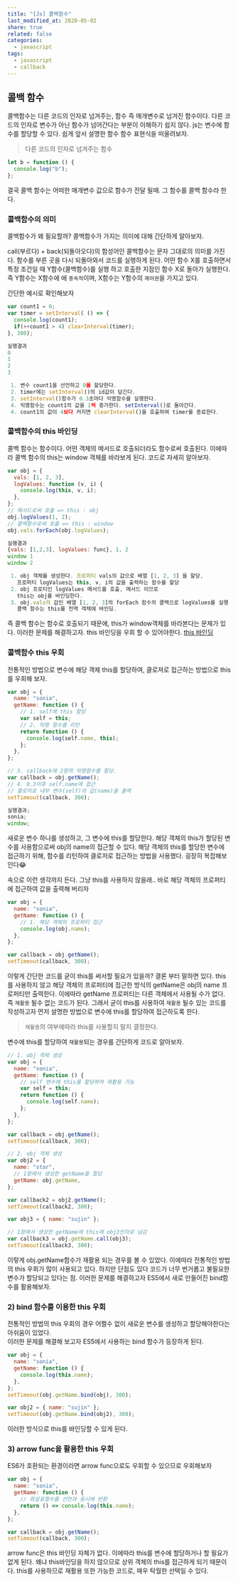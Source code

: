 ```yaml
---
title: "[Js] 콜백함수"
last_modified_at: 2020-05-02
share: true
related: false
categories:
  - javascript
tags:
  - javascript
  - callback
---
```


## 콜백 함수

콜백함수는 다른 코드의 인자로 넘겨주는, 함수 즉 매개변수로 넘겨진 함수이다.
다른 코드의 인자로 변수가 아닌 함수가 넘어간다는 부분이 이해하기 쉽지 않다.
js는 변수에 함수를 할당할 수 있다. 쉽게 앞서 설명한 함수 함수 표현식을 떠올려보자.

> 다른 코드의 인자로 넘겨주는 함수

```javascript
let b = function () {
  console.log("b");
};
```

결국 콜백 함수는 어떠한 매개변수 값으로 함수가 전달 될때. 그 함수를 콜백 함수라 한다.

### 콜백함수의 의미

콜백함수가 왜 필요할까? 콜백함수가 가지는 의미에 대해 간단하게 알아보자.

call(부르다) + back(되돌아오다)의 함성어인 콜백함수는 문자 그대로의 의미를 가진다.
함수를 부른 곳을 다시 되돌아와서 코드를 실행하게 된다. 어떤 함수 X를 호출하면서 특정 조건일 때
Y함수(콜백함수)를 실행 하고 호출한 지점인 함수 X로 돌아가 실행한다. 즉 Y함수는 X함수에 에 `종속적`이며,
X함수는 Y함수의 `제어권`을 가지고 있다.

간단한 예시로 확인해보자

```javascript
var count1 = 0;
var timer = setInterval( () => {
  console.log(count1);
  if(++count1 > 4) clearInterval(timer);
}, 300);

실행결과
0
1
2
3

 1. 변수 count1을 선언하고 0을 할당한다.
 2. timer에는 setInterval()의 id값이 담긴다.
 3. setInterval()함수가 0.3초마다 익명함수를 실행한다.
 4. 익명함수는 count1의 값을 1씩 증가한다. setInterval()로 돌아간다.
 4. count1의 값이 4보다 커지면 clearInterval()을 호출하여 timer를 종료한다.
```

### 콜백함수의 this 바인딩

콜백 함수는 함수이다. 어떤 객체의 메서드로 호출되더라도 함수로써 호출된다.
이에따라 콜백 함수의 this는 window 객체를 바라보게 된다. 코드로 자세히 알아보자.

```javascript
var obj = {
  vals: [1, 2, 3],
  logValues: function (v, i) {
    console.log(this, v, i);
  },
};
// 메서드로써 호출 => this : obj
obj.logValues(1, 2);
// 콜백함수로써 호출 => this : window
obj.vals.forEach(obj.logValues);

실행결과
{vals: [1,2,3], logValues: func}, 1, 2
window 1
window 2

 1. obj 객체를 생성한다. 프로퍼티 vals의 값으로 배열 [1, 2, 3] 을 할당,
   프로퍼티 logValues는 this, v, i의 값을 출력하는 함수를 할당
 2. obj 프로티인 logValues 메서드를 호출, 메서드 이므로
   this는 obj를 바인딩한다.
 3. obj.vals의 값인 배열 [1, 2, 3]의 forEach 함수의 콜백으로 logValues를 실행
   콜백 함수는 this를 전역 객체에 바인딩.
```

즉 콜백 함수는 함수로 호출되기 때문에, this가 window객체를 바라본다는 문제가 있다.
이러한 문제를 해결하고자. this 바인딩을 우회 할 수 있어야한다. [this 바인딩](https://github.com/ckdtjs505/jsCoreStudy/blob/master/this.md)

### 콜백함수 this 우회

전통적인 방법으로 변수에 해당 객체 this를 할당하여, 클로져로 접근하는 방법으로 this를 우회해 보자.

```javascript
var obj = {
  name: "sonia",
  getName: function () {
    // 1. self에 this 할당
    var self = this;
    // 2. 익명 함수를 리턴
    return function () {
      console.log(self.name, this);
    };
  },
};

// 3. callback에 2항의 익명함수를 할당.
var callback = obj.getName();
// 4. 0.3이후 self.name에 접근
// 클로저로 내부 변수(self)의 값(name)을 출력
setTimeout(callback, 300);

실행결과;
sonia;
window;
```

새로운 변수 하나를 생성하고, 그 변수에 this를 할당한다. 해당 객체의 this가 할당된 변수를 사용함으로써
obj의 name의 접근할 수 있다. 해당 객체의 this를 할당한 변수에 접근하기 위해, 함수를 리턴하여 클로저로 접근하는
방법을 사용했다. 굉장히 복잡해보인다😂

속으로 이런 생각까지 든다. 그냥 this를 사용하지 않을래..
바로 해당 객체의 프로퍼티에 접근하여 값을 출력해 버리자

```javascript
var obj = {
  name: "sonia",
  getName: function () {
    // 1. 해당 객체의 프로퍼티 접근
    console.log(obj.name);
  },
};

var callback = obj.getName();
setTimeout(callback, 300);
```

이렇게 간단한 코드를 굳이 this를 써서할 필요가 있을까? 결론 부터 말하면 있다.
this를 사용하지 않고 해당 객체의 프로퍼티에 접근한 방식의 getName은 obj의 name 프로퍼티만 출력한다.
이에따라 getName 프로퍼티는 다른 객체에서 사용될 수가 없다. 즉 `재활용` 될수 없는 코드가 된다.
그래서 굳이 this를 사용하여 `재활용` 될수 있는 코드를 작성하고자 먼저 설명한 방법으로 변수에 this를 할당하여
접근하도록 한다.

> `재활용`의 여부에따라 this를 사용할지 말지 결정한다.

변수에 this를 할당하여 `재활용`되는 경우를 간단하게 코드로 알아보자.

```javascript
// 1. obj 객체 생성
var obj = {
  name: "sonia",
  getName: function () {
    // self 변수에 this를 할당하여 재활용 가능
    var self = this;
    return function () {
      console.log(self.name);
    };
  },
};

var callback = obj.getName();
setTimeout(callback, 300);

// 2. obj 객체 생성
var obj2 = {
  name: "star",
  // 1항에서 생성한 getName을 할당
  getName: obj.getName,
};

var callback2 = obj2.getName();
setTimeout(callback2, 300);

var obj3 = { name: "sujin" };

// 1항에서 생성한 getName에 this에 obj3인자로 넘김
var callback3 = obj.getName.call(obj3);
setTimeout(callback3, 300);
```

이렇게 obj.getName함수가 재활용 되는 경우를 볼 수 있었다.
이에따라 전통적인 방법의 this 우회가 많이 사용되고 있다.
하지만 단점도 있다 코드가 너무 번거롭고 불필요한 변수가 할당되고 있다는 점.
이러한 문제를 해결하고자 ES5에서 새로 만들어진 bind함수를 활용해보자.

### 2) bind 함수를 이용한 this 우회

전통적인 방법의 this 우회의 경우 어쩔수 없이 새로운 변수를 생성하고 할당해야한다는 아쉬움이 있었다.  
이러한 문제를 해결해 보고자 ES5에서 사용하는 bind 함수가 등장하게 된다.

```javascript
var obj = {
  name: "sonia",
  getName: function () {
    console.log(this.name);
  },
};
setTimeout(obj.getName.bind(obj), 300);

var obj2 = { name: "sujin" };
setTimeout(obj.getName.bind(obj2), 300);
```

이러한 방식으로 this를 바인딩할 수 있게 된다.

### 3) arrow func을 활용한 this 우회

ES6가 호환되는 환경이라면 arrow func으로도 우회할 수 있으므로 우회해보자

```javascript
var obj = {
  name: "sonia",
  getName: function () {
    // 화살표함수를 선언과 동시에 반환
    return () => console.log(this.name);
  },
};

var callback = obj.getName();
setTimeout(callback, 300);
```

arrow func은 this 바인딩 자체가 없다. 이에따라 this를 변수에 할당하거나
할 필요가 없게 된다. 왜냐 this바인딩을 하지 않으므로 상위 객체의 this를 접근하게 되기 때문이다.
this를 사용하므로 재활용 또한 가능한 코드로, 매우 탁월한 선택일 수 있다.
